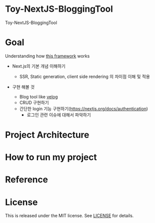 # Toy-NextJS-BloggingTool

Toy-NextJS-BloggingTool

# Goal

Understanding how [this framework](https://nextjs.org) works

- Next.js의 기본 개념 이해하기

  - SSR, Static generation, client side rendering 의 차이점 이해 및 적용

- 구현 해볼 것
  - Blog tool like [velog](https://velog.io/)
  - CRUD 구현하기
  - 간단한 login 기능 구현하기(https://nextjs.org/docs/authentication)
    - 로그인 관련 이슈에 대해서 파악하기

# Project Architecture

# How to run my project

# Reference

# License

This is released under the MIT license. See [LICENSE](LICENSE) for details.
